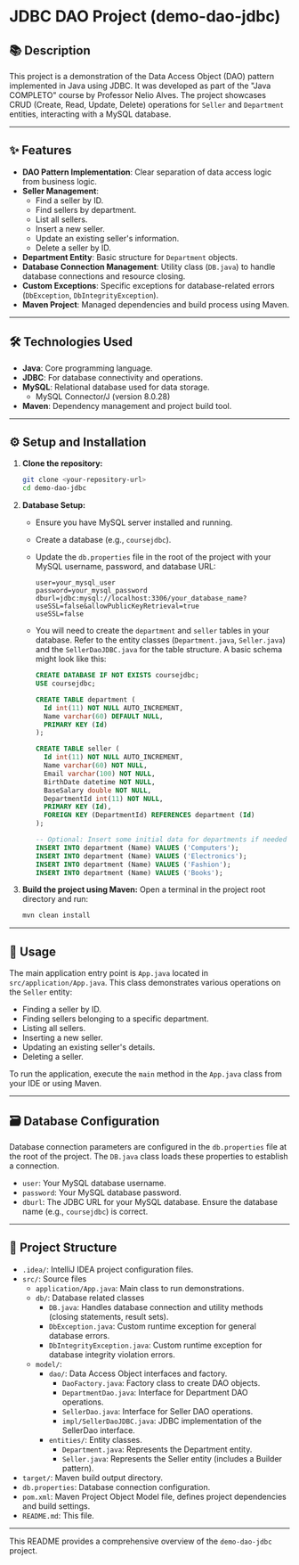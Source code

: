 # JDBC DAO Project (demo-dao-jdbc)

## 📚 Description

This project is a demonstration of the Data Access Object (DAO) pattern implemented in Java using JDBC. It was developed as part of the "Java COMPLETO" course by Professor Nelio Alves. The project showcases CRUD (Create, Read, Update, Delete) operations for `Seller` and `Department` entities, interacting with a MySQL database.

---

## ✨ Features

* **DAO Pattern Implementation**: Clear separation of data access logic from business logic.
* **Seller Management**:
    * Find a seller by ID.
    * Find sellers by department.
    * List all sellers.
    * Insert a new seller.
    * Update an existing seller's information.
    * Delete a seller by ID.
* **Department Entity**: Basic structure for `Department` objects.
* **Database Connection Management**: Utility class (`DB.java`) to handle database connections and resource closing.
* **Custom Exceptions**: Specific exceptions for database-related errors (`DbException`, `DbIntegrityException`).
* **Maven Project**: Managed dependencies and build process using Maven.

---

## 🛠️ Technologies Used

* **Java**: Core programming language.
* **JDBC**: For database connectivity and operations.
* **MySQL**: Relational database used for data storage.
    * MySQL Connector/J (version 8.0.28)
* **Maven**: Dependency management and project build tool.

---

## ⚙️ Setup and Installation

1.  **Clone the repository:**
    ```bash
    git clone <your-repository-url>
    cd demo-dao-jdbc
    ```
2.  **Database Setup:**
    * Ensure you have MySQL server installed and running.
    * Create a database (e.g., `coursejdbc`).
    * Update the `db.properties` file in the root of the project with your MySQL username, password, and database URL:
        ```properties
        user=your_mysql_user
        password=your_mysql_password
        dburl=jdbc:mysql://localhost:3306/your_database_name?useSSL=false&allowPublicKeyRetrieval=true
        useSSL=false
        ```
    * You will need to create the `department` and `seller` tables in your database. Refer to the entity classes (`Department.java`, `Seller.java`) and the `SellerDaoJDBC.java` for the table structure. A basic schema might look like this:

        ```sql
        CREATE DATABASE IF NOT EXISTS coursejdbc;
        USE coursejdbc;

        CREATE TABLE department (
          Id int(11) NOT NULL AUTO_INCREMENT,
          Name varchar(60) DEFAULT NULL,
          PRIMARY KEY (Id)
        );

        CREATE TABLE seller (
          Id int(11) NOT NULL AUTO_INCREMENT,
          Name varchar(60) NOT NULL,
          Email varchar(100) NOT NULL,
          BirthDate datetime NOT NULL,
          BaseSalary double NOT NULL,
          DepartmentId int(11) NOT NULL,
          PRIMARY KEY (Id),
          FOREIGN KEY (DepartmentId) REFERENCES department (Id)
        );

        -- Optional: Insert some initial data for departments if needed by the tests
        INSERT INTO department (Name) VALUES ('Computers');
        INSERT INTO department (Name) VALUES ('Electronics');
        INSERT INTO department (Name) VALUES ('Fashion');
        INSERT INTO department (Name) VALUES ('Books');
        ```

3.  **Build the project using Maven:**
    Open a terminal in the project root directory and run:
    ```bash
    mvn clean install
    ```

---

## 🚀 Usage

The main application entry point is `App.java` located in `src/application/App.java`. This class demonstrates various operations on the `Seller` entity:

* Finding a seller by ID.
* Finding sellers belonging to a specific department.
* Listing all sellers.
* Inserting a new seller.
* Updating an existing seller's details.
* Deleting a seller.

To run the application, execute the `main` method in the `App.java` class from your IDE or using Maven.

---

## 🗃️ Database Configuration

Database connection parameters are configured in the `db.properties` file at the root of the project. The `DB.java` class loads these properties to establish a connection.

* `user`: Your MySQL database username.
* `password`: Your MySQL database password.
* `dburl`: The JDBC URL for your MySQL database. Ensure the database name (e.g., `coursejdbc`) is correct.

---

## 📂 Project Structure

* `.idea/`: IntelliJ IDEA project configuration files.
* `src/`: Source files
    * `application/App.java`: Main class to run demonstrations.
    * `db/`: Database related classes
        * `DB.java`: Handles database connection and utility methods (closing statements, result sets).
        * `DbException.java`: Custom runtime exception for general database errors.
        * `DbIntegrityException.java`: Custom runtime exception for database integrity violation errors.
    * `model/`:
        * `dao/`: Data Access Object interfaces and factory.
            * `DaoFactory.java`: Factory class to create DAO objects.
            * `DepartmentDao.java`: Interface for Department DAO operations.
            * `SellerDao.java`: Interface for Seller DAO operations.
            * `impl/SellerDaoJDBC.java`: JDBC implementation of the SellerDao interface.
        * `entities/`: Entity classes.
            * `Department.java`: Represents the Department entity.
            * `Seller.java`: Represents the Seller entity (includes a Builder pattern).
* `target/`: Maven build output directory.
* `db.properties`: Database connection configuration.
* `pom.xml`: Maven Project Object Model file, defines project dependencies and build settings.
* `README.md`: This file.

---

This README provides a comprehensive overview of the `demo-dao-jdbc` project.
